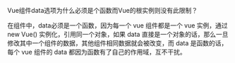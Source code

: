 Vue组件data选项为什么必须是个函数而Vue的根实例则没有此限制？

在组件中，data必须是一个函数，因为每一个 vue 组件都是一个 vue 实例，通过 new Vue() 实例化，引用同一个对象，如果 data 直接是一个对象的话，那么一旦修改其中一个组件的数据，其他组件相同数据就会被改变，而 data 是函数的话，每个 vue 组件的 data 都因为函数有了自己的作用域，互不干扰。

